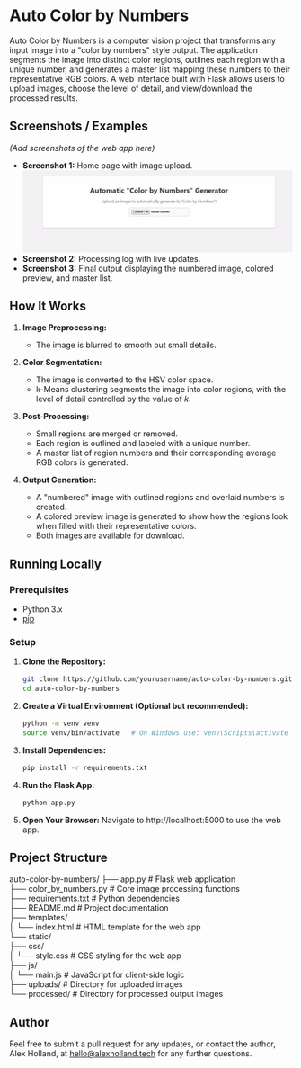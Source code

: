 # Auto Color by Numbers

Auto Color by Numbers is a computer vision project that transforms any input image into a "color by numbers" style output. The application segments the image into distinct color regions, outlines each region with a unique number, and generates a master list mapping these numbers to their representative RGB colors. A web interface built with Flask allows users to upload images, choose the level of detail, and view/download the processed results.

## Screenshots / Examples

*(Add screenshots of the web app here)*

- **Screenshot 1:** Home page with image upload.
![Home Screen Image](./README_images/home_screen.jpg)
- **Screenshot 2:** Processing log with live updates.
- **Screenshot 3:** Final output displaying the numbered image, colored preview, and master list.

## How It Works

1. **Image Preprocessing:**  
   - The image is blurred to smooth out small details.

2. **Color Segmentation:**  
   - The image is converted to the HSV color space.
   - k-Means clustering segments the image into color regions, with the level of detail controlled by the value of *k*.

3. **Post-Processing:**  
   - Small regions are merged or removed.
   - Each region is outlined and labeled with a unique number.
   - A master list of region numbers and their corresponding average RGB colors is generated.

4. **Output Generation:**  
   - A "numbered" image with outlined regions and overlaid numbers is created.
   - A colored preview image is generated to show how the regions look when filled with their representative colors.
   - Both images are available for download.

## Running Locally

### Prerequisites

- Python 3.x
- [pip](https://pip.pypa.io/en/stable/)

### Setup

1. **Clone the Repository:**

   ```bash
   git clone https://github.com/yourusername/auto-color-by-numbers.git
   cd auto-color-by-numbers

2. **Create a Virtual Environment (Optional but recommended):**

   ```bash
   python -m venv venv
   source venv/bin/activate   # On Windows use: venv\Scripts\activate
   
3. **Install Dependencies:**

   ```bash
   pip install -r requirements.txt

4. **Run the Flask App:**

   ```bash
   python app.py

5. **Open Your Browser:**
   Navigate to http://localhost:5000 to use the web app.


## Project Structure

auto-color-by-numbers/
├── app.py                   # Flask web application<br />
├── color_by_numbers.py      # Core image processing functions<br />
├── requirements.txt         # Python dependencies<br />
├── README.md                # Project documentation<br />
├── templates/<br />
│   └── index.html           # HTML template for the web app<br />
└── static/<br />
    ├── css/<br />
    │   └── style.css        # CSS styling for the web app<br />
    ├── js/<br />
    │   └── main.js          # JavaScript for client-side logic<br />
    ├── uploads/             # Directory for uploaded images<br />
    └── processed/           # Directory for processed output images<br />

## Author

Feel free to submit a pull request for any updates, or contact the author, Alex Holland, at hello@alexholland.tech for any further questions.

